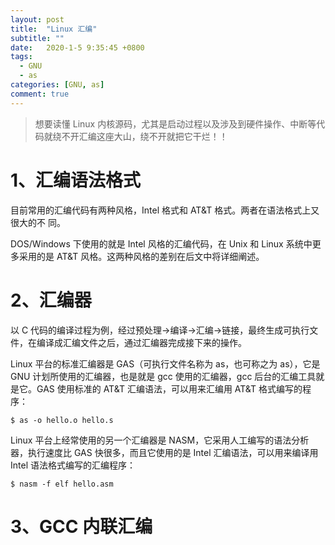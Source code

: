 ```yaml
---
layout: post
title:  "Linux 汇编"
subtitle: ""
date:   2020-1-5 9:35:45 +0800
tags:
  - GNU
  - as
categories: [GNU, as]
comment: true
---
```


>想要读懂 Linux 内核源码，尤其是启动过程以及涉及到硬件操作、中断等代码就绕不开汇编这座大山，绕不开就把它干烂！！
<!-- more -->
# 1、汇编语法格式

目前常用的汇编代码有两种风格，Intel 格式和 AT&T 格式。两者在语法格式上又很大的不 同。

DOS/Windows 下使用的就是 Intel 风格的汇编代码，在 Unix 和 Linux 系统中更多采用的是 AT&T 风格。这两种风格的差别在后文中将详细阐述。

# 2、汇编器

以 C 代码的编译过程为例，经过预处理->编译->汇编->链接，最终生成可执行文件，在编译成汇编文件之后，通过汇编器完成接下来的操作。

Linux 平台的标准汇编器是 GAS（可执行文件名称为 as，也可称之为 as），它是 GNU 计划所使用的汇编器，也是就是 gcc 使用的汇编器，gcc 后台的汇编工具就是它。GAS 使用标准的 AT&T 汇编语法，可以用来汇编用 AT&T 格式编写的程序：

```shell
$ as -o hello.o hello.s
```

Linux 平台上经常使用的另一个汇编器是 NASM，它采用人工编写的语法分析器，执行速度比 GAS 快很多，而且它使用的是 Intel 汇编语法，可以用来编译用 Intel 语法格式编写的汇编程序：

```shell
$ nasm -f elf hello.asm
```

# 3、GCC 内联汇编





